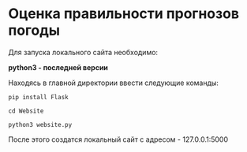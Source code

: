 # Оценка правильности прогнозов погоды

Для запуска локального сайта необходимо:

**python3 - последней версии**

Находясь в главной директории ввести следующие команды:

`pip install Flask`

`cd Website`

`python3 website.py`

После этого создатся локальный сайт с адресом - 127.0.0.1:5000
